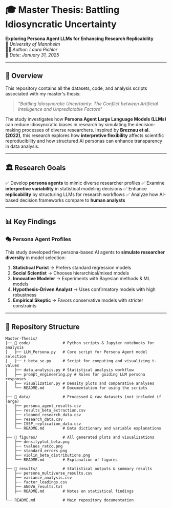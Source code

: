 # 🎓 Master Thesis: Battling Idiosyncratic Uncertainty
**Exploring Persona Agent LLMs for Enhancing Research Replicability**  
📍 *University of Mannheim*  
👩‍💻 *Author: Laura Pichler*  
📅 *Date: January 31, 2025*  

---

## 📖 **Overview**
This repository contains all the datasets, code, and analysis scripts associated with my master's thesis:  
> *"Battling Idiosyncratic Uncertainty: The Conflict between Artificial Intelligence and Unpredictable Factors"*

The study investigates how **Persona Agent Large Language Models (LLMs)** can reduce idiosyncratic biases in research by simulating the decision-making processes of diverse researchers. Inspired by **Breznau et al. (2022)**, this research explores how **interpretive flexibility** affects scientific reproducibility and how structured AI personas can enhance transparency in data analysis.

---

## 🏛 **Research Goals**
✅ Develop **persona agents** to mimic diverse researcher profiles
✅ Examine **interpretive variability** in statistical modeling decisions 
✅ Enhance **replicability** by structuring LLMs for research workflows
✅ Analyze how AI-based decision frameworks compare to **human analysts**

---

## 📊 Key Findings
### 🎭 Persona Agent Profiles
This study developed five persona-based AI agents to **simulate researcher diversity** in model selection:
1. **Statistical Purist** → Prefers standard regression models
2. **Social Scientist** → Chooses hierarchical/mixed models
3. **Innovative Modeler** → Experiments with Bayesian methods & ML models
4. **Hypothesis-Driven Analyst** → Uses confirmatory models with high robustness
5. **Empirical Skeptic** → Favors conservative models with stricter constraints

---

## 📂 **Repository Structure**
```plaintext
Master-Thesis/
├── 📁 code/              # Python scripts & Jupyter notebooks for analysis
│   ├── LLM_Persona.py   # Core script for Persona Agent model selection
│   ├── t_beta_se.py     # Script for computing and visualizing t-values
│   ├── data_analysis.py # Statistical analysis workflow
│   ├── prompt_engineering.py # Rules for guiding LLM persona responses
│   ├── visualization.py # Density plots and comparative analyses
│   └── README.md        # Documentation for using the scripts
│
├── 📁 data/              # Processed & raw datasets (not included if large)
│   ├── persona_agent_results.csv
│   ├── results_beta_extraction.csv
│   ├── cleaned_research_data.csv
│   ├── research_data.csv
│   ├── ISSP_replication_data.csv
│   └── README.md        # Data dictionary and variable explanations
│
├── 📁 figures/           # All generated plots and visualizations
│   ├── densityplot_beta.png
│   ├── tvalues_ratco.png
│   ├── standard_errors.png
│   ├── violin_beta_distributions.png
│   └── README.md        # Explanation of figures
│
├── 📁 results/           # Statistical outputs & summary results
│   ├── persona_multiverse_results.csv
│   ├── variance_analysis.csv
│   ├── factor_loadings.csv
│   ├── ANOVA_results.txt
│   ├── README.md        # Notes on statistical findings
│
└── README.md            # Main repository documentation
